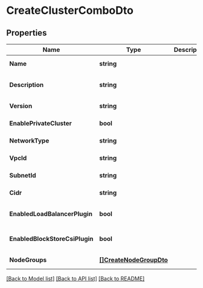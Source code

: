 # CreateClusterComboDto

## Properties
Name | Type | Description | Notes
------------ | ------------- | ------------- | -------------
**Name** | **string** |  | [default to null]
**Description** | **string** |  | [optional] [default to null]
**Version** | **string** |  | [default to null]
**EnablePrivateCluster** | **bool** |  | [default to null]
**NetworkType** | **string** |  | [default to null]
**VpcId** | **string** |  | [default to null]
**SubnetId** | **string** |  | [default to null]
**Cidr** | **string** |  | [default to null]
**EnabledLoadBalancerPlugin** | **bool** |  | [optional] [default to null]
**EnabledBlockStoreCsiPlugin** | **bool** |  | [optional] [default to null]
**NodeGroups** | [**[]CreateNodeGroupDto**](CreateNodeGroupDto.md) |  | [default to null]

[[Back to Model list]](../README.md#documentation-for-models) [[Back to API list]](../README.md#documentation-for-api-endpoints) [[Back to README]](../README.md)

